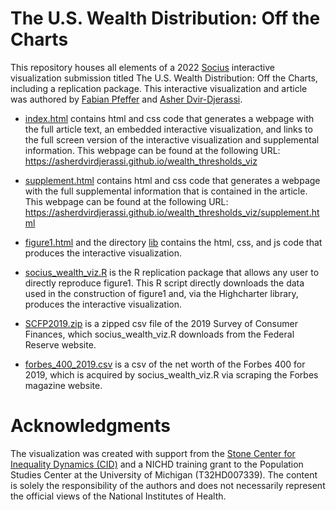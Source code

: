 # The U.S. Wealth Distribution: Off the Charts

This repository houses all elements of a 2022 [Socius](https://journals.sagepub.com/home/srd) interactive visualization submission titled The U.S. Wealth Distribution: Off the Charts, including a replication package. This interactive visualization and article was authored by [Fabian Pfeffer](https://lsa.umich.edu/soc/people/faculty/fpfeffer.html) and [Asher Dvir-Djerassi](https://lsa.umich.edu/soc/people/current-graduate-students/asher-dvir-djerassi.html).

* [index.html](index.html) contains html and css code that generates a webpage with the full article text, an embedded interactive visualization, and links to the full screen version of the interactive visualization and supplemental information. This webpage can be found at the following URL: https://asherdvirdjerassi.github.io/wealth_thresholds_viz

* [supplement.html](supplement.html) contains html and css code that generates a webpage with the full supplemental information that is contained in the article. This webpage can be found at the following URL: https://asherdvirdjerassi.github.io/wealth_thresholds_viz/supplement.html

* [figure1.html](figure1.html) and the directory [lib](lib) contains the html, css, and js code that produces the interactive visualization. 

* [socius_wealth_viz.R](socius_wealth_viz.R) is the R replication package that allows any user to directly reproduce figure1. This R script directly downloads the data used in the construction of figure1 and, via the Highcharter library, produces the interactive visualization.  

* [SCFP2019.zip](SCFP2019.zip) is a zipped csv file of the 2019 Survey of Consumer Finances, which socius_wealth_viz.R downloads from the Federal Reserve website. 

* [forbes_400_2019.csv](forbes_400_2019.csv) is a csv of the net worth of the Forbes 400 for 2019, which is acquired by socius_wealth_viz.R via scraping the Forbes magazine website.

# Acknowledgments

The visualization was created with support from the [Stone Center for Inequality Dynamics (CID)](https://www.inequalitydynamics.umich.edu/) and a NICHD training grant to the Population Studies Center at the University of Michigan (T32HD007339). The content is solely the responsibility of the authors and does not necessarily represent the official views of the National Institutes of Health.
